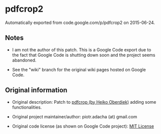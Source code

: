 # pdfcrop2
Automatically exported from code.google.com/p/pdfcrop2 on 2015-06-24.

## Notes

- I am not the author of this patch. This is a Google Code export due to the fact that Google Code is shutting down soon and the project seems abandoned.

- See the "wiki" branch for the original wiki pages hosted on Google Code.

## Original information

- Original description: Patch to [pdfcrop (by Heiko Oberdiek)](https://www.ctan.org/pkg/pdfcrop?lang=en) adding some functionalities.

- Original project maintainer/author: piotr.adacha (at) gmail.com

- Original code license (as shown on Google Code project): [MIT License](http://www.opensource.org/licenses/mit-license.php)

